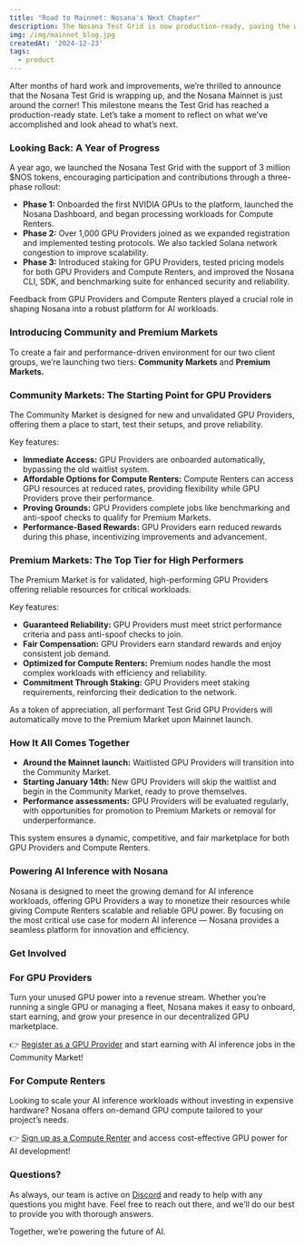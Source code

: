 ```yaml
---
title: "Road to Mainnet: Nosana's Next Chapter"
description: The Nosana Test Grid is now production-ready, paving the way for the upcoming launch of the Nosana Mainnet. 
img: /img/mainnet_blog.jpg
createdAt: '2024-12-23'
tags:
  - product
---
```

After months of hard work and improvements, we’re thrilled to announce that the Nosana Test Grid is wrapping up, and the Nosana Mainnet is just around the corner! This milestone means the Test Grid has reached a production-ready state. Let’s take a moment to reflect on what we’ve accomplished and look ahead to what’s next.

### **Looking Back: A Year of Progress**

A year ago, we launched the Nosana Test Grid with the support of 3 million $NOS tokens, encouraging participation and contributions through a three-phase rollout:

- **Phase 1:** Onboarded the first NVIDIA GPUs to the platform, launched the Nosana Dashboard, and began processing workloads for Compute Renters.
- **Phase 2:** Over 1,000 GPU Providers joined as we expanded registration and implemented testing protocols. We also tackled Solana network congestion to improve scalability.
- **Phase 3:** Introduced staking for GPU Providers, tested pricing models for both GPU Providers and Compute Renters, and improved the Nosana CLI, SDK, and benchmarking suite for enhanced security and reliability.

Feedback from GPU Providers and Compute Renters played a crucial role in shaping Nosana into a robust platform for AI workloads.

### **Introducing Community and Premium Markets**

To create a fair and performance-driven environment for our two client groups, we’re launching two tiers: **Community Markets** and **Premium Markets.**

### **Community Markets: The Starting Point for GPU Providers**

The Community Market is designed for new and unvalidated GPU Providers, offering them a place to start, test their setups, and prove reliability.

Key features:

- **Immediate Access:** GPU Providers are onboarded automatically, bypassing the old waitlist system.
- **Affordable Options for Compute Renters:** Compute Renters can access GPU resources at reduced rates, providing flexibility while GPU Providers prove their performance.
- **Proving Grounds:** GPU Providers complete jobs like benchmarking and anti-spoof checks to qualify for Premium Markets.
- **Performance-Based Rewards:** GPU Providers earn reduced rewards during this phase, incentivizing improvements and advancement.

### **Premium Markets: The Top Tier for High Performers**

The Premium Market is for validated, high-performing GPU Providers offering reliable resources for critical workloads.

Key features:

- **Guaranteed Reliability:** GPU Providers must meet strict performance criteria and pass anti-spoof checks to join.
- **Fair Compensation:** GPU Providers earn standard rewards and enjoy consistent job demand.
- **Optimized for Compute Renters:** Premium nodes handle the most complex workloads with efficiency and reliability.
- **Commitment Through Staking:** GPU Providers meet staking requirements, reinforcing their dedication to the network.

As a token of appreciation, all performant Test Grid GPU Providers will automatically move to the Premium Market upon Mainnet launch.

### **How It All Comes Together**

- **Around the Mainnet launch:** Waitlisted GPU Providers will transition into the Community Market.
- **Starting January 14th:** New GPU Providers will skip the waitlist and begin in the Community Market, ready to prove themselves.
- **Performance assessments:** GPU Providers will be evaluated regularly, with opportunities for promotion to Premium Markets or removal for underperformance.

This system ensures a dynamic, competitive, and fair marketplace for both GPU Providers and Compute Renters.

### **Powering AI Inference with Nosana**

Nosana is designed to meet the growing demand for AI inference workloads, offering GPU Providers a way to monetize their resources while giving Compute Renters scalable and reliable GPU power. By focusing on the most critical use case for modern AI inference — Nosana provides a seamless platform for innovation and efficiency.

### **Get Involved**

### **For GPU Providers**

Turn your unused GPU power into a revenue stream. Whether you’re running a single GPU or managing a fleet, Nosana makes it easy to onboard, start earning, and grow your presence in our decentralized GPU marketplace.

👉 [Register as a GPU Provider](https://docs.nosana.com/nodes/testgrid.html) and start earning with AI inference jobs in the Community Market!

### **For Compute Renters**

Looking to scale your AI inference workloads without investing in expensive hardware? Nosana offers on-demand GPU compute tailored to your project’s needs.

👉 [Sign up as a Compute Renter](https://docs.google.com/forms/d/e/1FAIpQLSdfh5RIw2hWa1vnXhRUA4QIGADhBMkAHnpjqoNCHbrdF283cg/viewform) and access cost-effective GPU power for AI development!

### **Questions?**

As always, our team is active on [Discord](https://discord.gg/nosana-ai) and ready to help with any questions you might have. Feel free to reach out there, and we’ll do our best to provide you with thorough answers.

Together, we’re powering the future of AI.